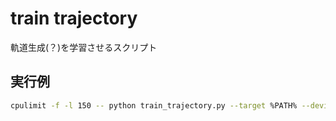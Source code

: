 # train trajectory
軌道生成(？)を学習させるスクリプト

## 実行例
~~~bash
cpulimit -f -l 150 -- python train_trajectory.py --target %PATH% --device %DEVICE%
~~~